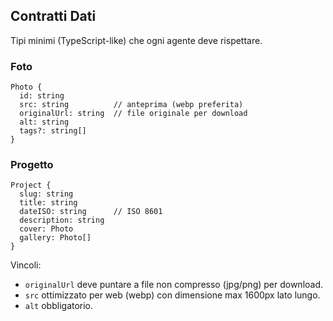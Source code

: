 ## Contratti Dati

Tipi minimi (TypeScript-like) che ogni agente deve rispettare.

### Foto
```
Photo {
  id: string
  src: string          // anteprima (webp preferita)
  originalUrl: string  // file originale per download
  alt: string
  tags?: string[]
}
```

### Progetto
```
Project {
  slug: string
  title: string
  dateISO: string      // ISO 8601
  description: string
  cover: Photo
  gallery: Photo[]
}
```

Vincoli:
- `originalUrl` deve puntare a file non compresso (jpg/png) per download.
- `src` ottimizzato per web (webp) con dimensione max 1600px lato lungo.
- `alt` obbligatorio.


